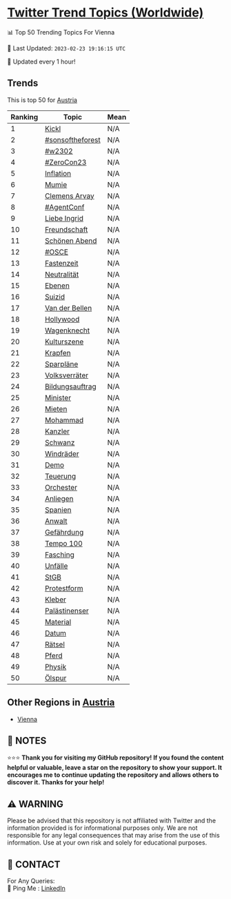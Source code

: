[Twitter Trend Topics (Worldwide)](https://github.com/ErcinDedeoglu/Twitter-Trend-Topics)
==========


📊 Top 50 Trending Topics For Vienna

📆 Last Updated: `2023-02-23 19:16:15 UTC`

🔧 Updated every 1 hour!


## Trends

This is top 50 for [Austria](</Austria>)

| Ranking | Topic | Mean |
| ------- | ------------ | ------------ |
| 1 | [Kickl](http://twitter.com/search?q=Kickl) | N/A |
| 2 | [#sonsoftheforest](http://twitter.com/search?q=%23sonsoftheforest) | N/A |
| 3 | [#w2302](http://twitter.com/search?q=%23w2302) | N/A |
| 4 | [#ZeroCon23](http://twitter.com/search?q=%23ZeroCon23) | N/A |
| 5 | [Inflation](http://twitter.com/search?q=Inflation) | N/A |
| 6 | [Mumie](http://twitter.com/search?q=Mumie) | N/A |
| 7 | [Clemens Arvay](http://twitter.com/search?q=Clemens+Arvay) | N/A |
| 8 | [#AgentConf](http://twitter.com/search?q=%23AgentConf) | N/A |
| 9 | [Liebe Ingrid](http://twitter.com/search?q=Liebe+Ingrid) | N/A |
| 10 | [Freundschaft](http://twitter.com/search?q=Freundschaft) | N/A |
| 11 | [Schönen Abend](http://twitter.com/search?q=Sch%c3%b6nen+Abend) | N/A |
| 12 | [#OSCE](http://twitter.com/search?q=%23OSCE) | N/A |
| 13 | [Fastenzeit](http://twitter.com/search?q=Fastenzeit) | N/A |
| 14 | [Neutralität](http://twitter.com/search?q=Neutralit%c3%a4t) | N/A |
| 15 | [Ebenen](http://twitter.com/search?q=Ebenen) | N/A |
| 16 | [Suizid](http://twitter.com/search?q=Suizid) | N/A |
| 17 | [Van der Bellen](http://twitter.com/search?q=Van+der+Bellen) | N/A |
| 18 | [Hollywood](http://twitter.com/search?q=Hollywood) | N/A |
| 19 | [Wagenknecht](http://twitter.com/search?q=Wagenknecht) | N/A |
| 20 | [Kulturszene](http://twitter.com/search?q=Kulturszene) | N/A |
| 21 | [Krapfen](http://twitter.com/search?q=Krapfen) | N/A |
| 22 | [Sparpläne](http://twitter.com/search?q=Sparpl%c3%a4ne) | N/A |
| 23 | [Volksverräter](http://twitter.com/search?q=Volksverr%c3%a4ter) | N/A |
| 24 | [Bildungsauftrag](http://twitter.com/search?q=Bildungsauftrag) | N/A |
| 25 | [Minister](http://twitter.com/search?q=Minister) | N/A |
| 26 | [Mieten](http://twitter.com/search?q=Mieten) | N/A |
| 27 | [Mohammad](http://twitter.com/search?q=Mohammad) | N/A |
| 28 | [Kanzler](http://twitter.com/search?q=Kanzler) | N/A |
| 29 | [Schwanz](http://twitter.com/search?q=Schwanz) | N/A |
| 30 | [Windräder](http://twitter.com/search?q=Windr%c3%a4der) | N/A |
| 31 | [Demo](http://twitter.com/search?q=Demo) | N/A |
| 32 | [Teuerung](http://twitter.com/search?q=Teuerung) | N/A |
| 33 | [Orchester](http://twitter.com/search?q=Orchester) | N/A |
| 34 | [Anliegen](http://twitter.com/search?q=Anliegen) | N/A |
| 35 | [Spanien](http://twitter.com/search?q=Spanien) | N/A |
| 36 | [Anwalt](http://twitter.com/search?q=Anwalt) | N/A |
| 37 | [Gefährdung](http://twitter.com/search?q=Gef%c3%a4hrdung) | N/A |
| 38 | [Tempo 100](http://twitter.com/search?q=Tempo+100) | N/A |
| 39 | [Fasching](http://twitter.com/search?q=Fasching) | N/A |
| 40 | [Unfälle](http://twitter.com/search?q=Unf%c3%a4lle) | N/A |
| 41 | [StGB](http://twitter.com/search?q=StGB) | N/A |
| 42 | [Protestform](http://twitter.com/search?q=Protestform) | N/A |
| 43 | [Kleber](http://twitter.com/search?q=Kleber) | N/A |
| 44 | [Palästinenser](http://twitter.com/search?q=Pal%c3%a4stinenser) | N/A |
| 45 | [Material](http://twitter.com/search?q=Material) | N/A |
| 46 | [Datum](http://twitter.com/search?q=Datum) | N/A |
| 47 | [Rätsel](http://twitter.com/search?q=R%c3%a4tsel) | N/A |
| 48 | [Pferd](http://twitter.com/search?q=Pferd) | N/A |
| 49 | [Physik](http://twitter.com/search?q=Physik) | N/A |
| 50 | [Ölspur](http://twitter.com/search?q=%c3%96lspur) | N/A |



## Other Regions in [Austria](</Austria>)

* [Vienna](</Austria/Vienna.md>)



## 📝 NOTES

⭐⭐⭐ **Thank you for visiting my GitHub repository! If you found the content helpful or valuable, leave a star on the repository to show your support. It encourages me to continue updating the repository and allows others to discover it. Thanks for your help!**


## ⚠️ WARNING

Please be advised that this repository is not affiliated with Twitter and the information provided is for informational purposes only. We are not responsible for any legal consequences that may arise from the use of this information. Use at your own risk and solely for educational purposes.


## 📨 CONTACT

 For Any Queries:  
            🏓 Ping Me : [LinkedIn](https://www.linkedin.com/in/ercindedeoglu/)
